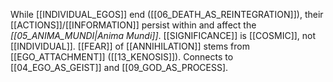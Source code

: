 While [[INDIVIDUAL_EGOS]] end ([[06_DEATH_AS_REINTEGRATION]]), their [[ACTIONS]]/[[INFORMATION]] persist within and affect the _[[05_ANIMA_MUNDI|Anima Mundi]]_. [[SIGNIFICANCE]] is [[COSMIC]], not [[INDIVIDUAL]]. [[FEAR]] of [[ANNIHILATION]] stems from [[EGO_ATTACHMENT]] ([[13_KENOSIS]]). Connects to [[04_EGO_AS_GEIST]] and [[09_GOD_AS_PROCESS].